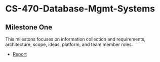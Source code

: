 # CS-470-Database-Mgmt-Systems

## Milestone One 

This milestons focuses on information collection and requirements, architecture, scope, ideas, platform, and team member roles.
* [Report](https://docs.google.com/document/d/1q1_7WV0sdzuCvK0QnxuCq33nBBeC-po22pp2OApFVgw/edit?usp=sharing)

